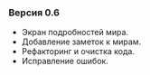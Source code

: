﻿### Версия 0.6

- Экран подробностей мира.
- Добавление заметок к мирам.
- Рефакторинг и очистка кода.
- Исправление ошибок.